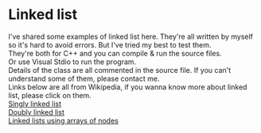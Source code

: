 # Linked list

I've shared some examples of linked list here. They're all written by myself so it's hard to avoid errors. But I've tried my best to test them.  
They're both for C++ and you can compile & run the source files.  
Or use Visual Stdio to run the program.  
Details of the class are all commented in the source file. If you can't understand some of them, please contact me.   
Links below are all from Wikipedia, if you wanna know more about linked list, please click on them.  
[Singly linked list](https://en.wikipedia.org/wiki/Linked_list#Singly_linked_list)  
[Doubly linked list](https://en.wikipedia.org/wiki/Linked_list#Doubly_linked_list)  
[Linked lists using arrays of nodes](https://en.wikipedia.org/wiki/Linked_list#Linked_lists_using_arrays_of_nodes)   